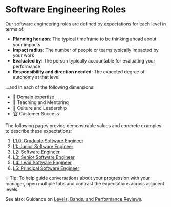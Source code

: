 # Software Engineering Roles

Our software engineering roles are defined by expectations for each level in terms of:
-   **Planning horizon**: The typical timeframe to be thinking ahead about your impacts
-   **Impact radius**: The number of people or teams typically impacted by your work
-   **Evaluated by**: The person typically accountable for evaluating your performance
-   **Responsibility and direction needed**: The expected degree of autonomy at that level

...and in each of the following dimensions:

-   🦉 Domain expertise
-   🌱 Teaching and Mentoring
-   🧭 Culture and Leadership
-   🏆 Customer Success

The following pages provide demonstrable values and concrete examples to describe these expectations:

1. [L1.0: Graduate Software Engineer](L1.0-Graduate-Software-Engineer.md)
1. [L1: Junior Software Engineer](L1-Junior-Software-Engineer.md)
2. [L2: Software Engineer](L2-Software-Engineer.md)
3. [L3: Senior Software Engineer](L3-Senior-Software-Engineer.md)
4. [L4: Lead Software Engineer](L4-Lead-Software-Engineer.md)
5. [L5: Principal Software Engineer](L5-Principal-Software-Engineer.md)

💡 Tip: To help guide conversations about your progression with your manager, open multiple tabs and contrast the expectations across adjacent levels.

See also: Guidance on [Levels, Bands, and Performance Reviews](../Software-Engineering/Levels-Bands-And-Performance-Reviews.md).
